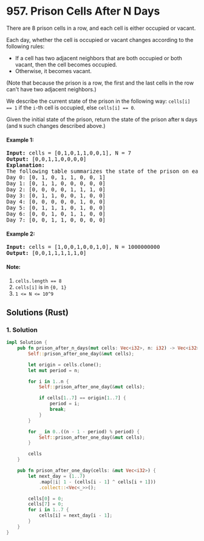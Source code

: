 # 957. Prison Cells After N Days
There are 8 prison cells in a row, and each cell is either occupied or vacant.

Each day, whether the cell is occupied or vacant changes according to the following rules:
* If a cell has two adjacent neighbors that are both occupied or both vacant, then the cell becomes occupied.
* Otherwise, it becomes vacant.

(Note that because the prison is a row, the first and the last cells in the row can't have two adjacent neighbors.)

We describe the current state of the prison in the following way: `cells[i] == 1` if the `i`-th cell is occupied, else `cells[i] == 0`.

Given the initial state of the prison, return the state of the prison after `N` days (and `N` such changes described above.)

#### Example 1:
<pre>
<strong>Input:</strong> cells = [0,1,0,1,1,0,0,1], N = 7
<strong>Output:</strong> [0,0,1,1,0,0,0,0]
<strong>Explanation:</strong>
The following table summarizes the state of the prison on each day:
Day 0: [0, 1, 0, 1, 1, 0, 0, 1]
Day 1: [0, 1, 1, 0, 0, 0, 0, 0]
Day 2: [0, 0, 0, 0, 1, 1, 1, 0]
Day 3: [0, 1, 1, 0, 0, 1, 0, 0]
Day 4: [0, 0, 0, 0, 0, 1, 0, 0]
Day 5: [0, 1, 1, 1, 0, 1, 0, 0]
Day 6: [0, 0, 1, 0, 1, 1, 0, 0]
Day 7: [0, 0, 1, 1, 0, 0, 0, 0]
</pre>

#### Example 2:
<pre>
<strong>Input:</strong> cells = [1,0,0,1,0,0,1,0], N = 1000000000
<strong>Output:</strong> [0,0,1,1,1,1,1,0]
</pre>

#### Note:
1. `cells.length == 8`
2. `cells[i]` is in `{0, 1}`
3. `1 <= N <= 10^9`

## Solutions (Rust)

### 1. Solution
```Rust
impl Solution {
    pub fn prison_after_n_days(mut cells: Vec<i32>, n: i32) -> Vec<i32> {
        Self::prison_after_one_day(&mut cells);

        let origin = cells.clone();
        let mut period = n;

        for i in 1..n {
            Self::prison_after_one_day(&mut cells);

            if cells[1..7] == origin[1..7] {
                period = i;
                break;
            }
        }

        for _ in 0..((n - 1 - period) % period) {
            Self::prison_after_one_day(&mut cells);
        }

        cells
    }

    pub fn prison_after_one_day(cells: &mut Vec<i32>) {
        let next_day = (1..7)
            .map(|i| 1 - (cells[i - 1] ^ cells[i + 1]))
            .collect::<Vec<_>>();

        cells[0] = 0;
        cells[7] = 0;
        for i in 1..7 {
            cells[i] = next_day[i - 1];
        }
    }
}
```

